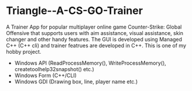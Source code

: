 # Triangle--A-CS-GO-Trainer

A Trainer App for popular multiplayer online game Counter-Strike: Global Offensive that supports users with aim assistance, visual
assistance, skin changer and other handy features. The GUI is developed using Managed C++ (C++ cli) and trainer featrues are developed 
in C++. This is one of my hobby project. 

- Windows API (ReadProcessMemory(), WriteProcessMemory(), createtoolhelp32snapshot() etc.)
- Windows Form (C++/CLI)
- Windows GDI (Drawing box, line, player name etc.)


